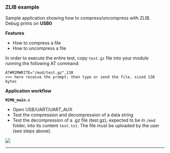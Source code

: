 
### ZLIB example 

Sample application showing how to compress/uncompress with ZLIB. Debug prints on **USB0**


**Features**


- How to compress a file
- How to uncompress a file

In order to execute the entire test, copy `test.gz` file into your module running the following AT command: 

```
AT#M2MWRITE="/mod/test.gz",138
>>> here receive the prompt; then type or send the file, sized 138 bytes
```

**Application workflow**

**`M2MB_main.c`**

- Open USB/UART/UART_AUX
- Test the compression and decompression of a data string
- Test the decompression of a .gz file (test.gz), expected to be in `/mod` folder, into its content `test.txt`. The file must be uploaded by the user (see steps above).

![](../../pictures/samples/zlib_bordered.png)

---------------------

